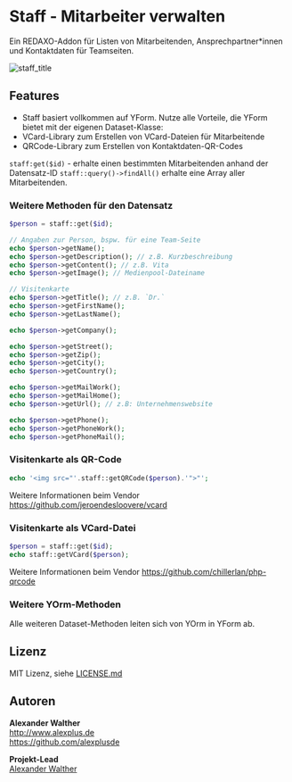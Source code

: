 # Staff - Mitarbeiter verwalten

Ein REDAXO-Addon für Listen von Mitarbeitenden, Ansprechpartner\*innen und Kontaktdaten für Teamseiten.

![staff_title](https://user-images.githubusercontent.com/3855487/183459112-aebbca72-6af5-427d-9536-db7e94e60792.png)

## Features

* Staff basiert vollkommen auf YForm. Nutze alle Vorteile, die YForm bietet mit der eigenen Dataset-Klasse:
* VCard-Library zum Erstellen von VCard-Dateien für Mitarbeitende
* QRCode-Library zum Erstellen von Kontaktdaten-QR-Codes

`staff:get($id)` - erhalte einen bestimmten Mitarbeitenden anhand der Datensatz-ID
`staff::query()->findAll()` erhalte eine Array aller Mitarbeitenden.

### Weitere Methoden für den Datensatz

```php
$person = staff::get($id);

// Angaben zur Person, bspw. für eine Team-Seite
echo $person->getName();
echo $person->getDescription(); // z.B. Kurzbeschreibung
echo $person->getContent(); // z.B. Vita
echo $person->getImage(); // Medienpool-Dateiname

// Visitenkarte
echo $person->getTitle(); // z.B. `Dr.`
echo $person->getFirstName();
echo $person->getLastName();

echo $person->getCompany();

echo $person->getStreet();
echo $person->getZip();
echo $person->getCity();
echo $person->getCountry();

echo $person->getMailWork();
echo $person->getMailHome();
echo $person->getUrl(); // z.B: Unternehmenswebsite

echo $person->getPhone();
echo $person->getPhoneWork();
echo $person->getPhoneMail();
```

### Visitenkarte als QR-Code 

```php
echo '<img src="'.staff::getQRCode($person).'">"';
```

Weitere Informationen beim Vendor https://github.com/jeroendesloovere/vcard

### Visitenkarte als VCard-Datei

```php
$person = staff::get($id);
echo staff::getVCard($person);
```

Weitere Informationen beim Vendor https://github.com/chillerlan/php-qrcode

### Weitere YOrm-Methoden

Alle weiteren Dataset-Methoden leiten sich von YOrm in YForm ab.

## Lizenz

MIT Lizenz, siehe [LICENSE.md](https://github.com/alexplusde/staff/blob/master/LICENSE.md)  

## Autoren

**Alexander Walther**  
http://www.alexplus.de  
https://github.com/alexplusde  

**Projekt-Lead**  
[Alexander Walther](https://github.com/alexplusde)
